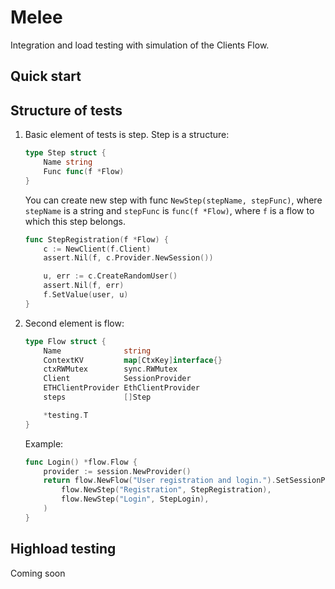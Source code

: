 # Melee

Integration and load testing with simulation of the Clients Flow.

## Quick start

## Structure of tests

1. Basic element of tests is step. Step is a structure:

    ```go
    type Step struct {
        Name string
        Func func(f *Flow)
    }
    ```

    You can create new step with func `NewStep(stepName, stepFunc)`,
    where `stepName` is a string and `stepFunc` is `func(f *Flow)`,
    where `f` is a flow to which this step belongs.

    ```go
    func StepRegistration(f *Flow) {
        c := NewClient(f.Client)
        assert.Nil(f, c.Provider.NewSession())

        u, err := c.CreateRandomUser()
        assert.Nil(f, err)
        f.SetValue(user, u)
    }
    ```

2. Second element is flow:

    ```go
    type Flow struct {
        Name              string
        ContextKV         map[CtxKey]interface{}
        ctxRWMutex        sync.RWMutex
        Client            SessionProvider
        ETHClientProvider EthClientProvider
        steps             []Step

        *testing.T
    }
    ```

    Example:

    ```go
    func Login() *flow.Flow {
        provider := session.NewProvider()
        return flow.NewFlow("User registration and login.").SetSessionProvider(&provider).AddSteps(
            flow.NewStep("Registration", StepRegistration),
            flow.NewStep("Login", StepLogin),
        )
    }
    ```

## Highload testing

Coming soon
